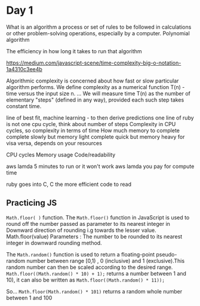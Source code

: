 # Day 1

What is an algorithm
a process or set of rules to be followed in calculations or other problem-solving operations, especially by a computer.
Polynomial algorithm

The efficiency in how long it takes to run that algorithm

https://medium.com/javascript-scene/time-complexity-big-o-notation-1a4310c3ee4b

Algorithmic complexity is concerned about how fast or slow particular algorithm performs. We define complexity as a numerical function T(n) - time versus the input size n. ... We will measure time T(n) as the number of elementary "steps" (defined in any way), provided each such step takes constant time.

line of best fit, machine learning - to then derive predictions
one line of ruby is not one cpu cycle, think about number of steps
Complexity in CPU cycles, so complexity in terms of time
How much memory to complete
complete slowly but memory light
complete quick but memory heavy for visa versa, depends on your resources

CPU cycles
Memory usage
Code/readability

aws lamda 5 minutes to run or it won't work
aws lamda you pay for compute time

ruby goes into C, C the more efficient code to read


Practicing JS
---------

`Math.floor( )` function. The `Math.floor()` function in JavaScript is used to round off the number passed as parameter to its nearest integer in Downward direction of rounding i.g towards the lesser value. Math.floor(value) Parameters : The number to be rounded to its nearest integer in downward rounding method.

The `Math.random()` function is used to return a floating-point pseudo-random number between range [0,1) , 0 (inclusive) and 1 (exclusive).This random number can then be scaled according to the desired range.
`Math.floor((Math.random() * 10) + 1);` returns a number between 1 and 10), it can also be written as `Math.floor((Math.random() * 11));`

So... `Math.floor(Math.random() * 101)`
returns a random whole number between 1 and 100
